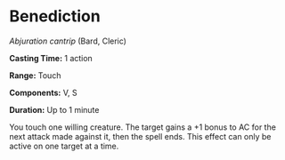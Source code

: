# Benediction
*Abjuration cantrip* (Bard, Cleric)

**Casting Time:** 1 action

**Range:** Touch

**Components:** V, S

**Duration:** Up to 1 minute

You touch one willing creature. The target gains a +1 bonus to AC for the next attack made against it, then the spell ends. This effect can only be active on one target at a time.
